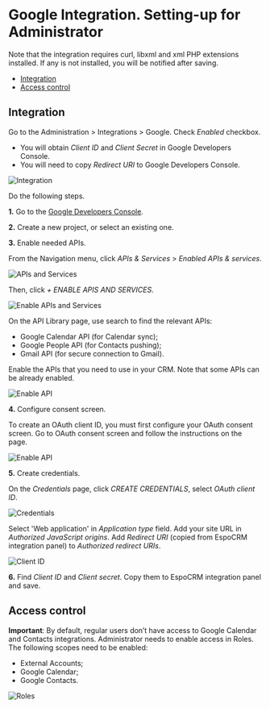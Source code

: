 # Google Integration. Setting-up for Administrator

Note that the integration requires curl, libxml and xml PHP extensions installed. If any is not installed, you will be notified after saving.

* [Integration](#integration)
* [Access control](#access-control)

## Integration

Go to the Administration > Integrations > Google. Check *Enabled* checkbox.

* You will obtain *Client ID* and *Client Secret* in Google Developers Console.
* You will need to copy *Redirect URI*  to Google Developers Console.

![Integration](../../_static/images/extensions/google-integration/setting-up/1.png)

Do the following steps.

**1\.** Go to the [Google Developers Console](https://console.developers.google.com/).

**2\.** Create a new project, or select an existing one.

**3\.** Enable needed APIs.

From the Navigation menu, click *APIs & Services* > *Enabled APIs & services*.

![APIs and Services](../../_static/images/extensions/google-integration/setting-up/3.png)

Then, click *+ ENABLE APIS AND SERVICES*.

![Enable APIs and Services](../../_static/images/extensions/google-integration/setting-up/3a.png)

On the API Library page, use search to find the relevant APIs:

* Google Calendar API (for Calendar sync);
* Google People API (for Contacts pushing);
* Gmail API (for secure connection to Gmail).

Enable the APIs that you need to use in your CRM. Note that some APIs can be already enabled.

![Enable API](../../_static/images/extensions/google-integration/setting-up/3b.png)

**4\.** Configure consent screen.

To create an OAuth client ID, you must first configure your OAuth consent screen. Go to OAuth consent screen and follow the instructions on the page.

![Enable API](../../_static/images/extensions/google-integration/setting-up/4.png)

**5\.** Create credentials.

On the *Credentials* page, click *CREATE CREDENTIALS*, select *OAuth client ID*.

![Credentials](../../_static/images/extensions/google-integration/setting-up/5.png)

Select 'Web application' in *Application type* field. Add your site URL in *Authorized JavaScript origins*. Add *Redirect URI* (copied from EspoCRM integration panel) to *Authorized redirect URIs*.

![Client ID](../../_static/images/extensions/google-integration/setting-up/5a.png)

**6\.** Find *Client ID* and *Client secret*. Copy them to EspoCRM integration panel and save.


## Access control

**Important**: By default, regular users don’t have access to Google Calendar and Contacts integrations. Administrator needs to enable access in Roles. The following scopes need to be enabled:

* External Accounts;
* Google Calendar;
* Google Contacts.

![Roles](../../_static/images/extensions/google-integration/setting-up/roles.png)
